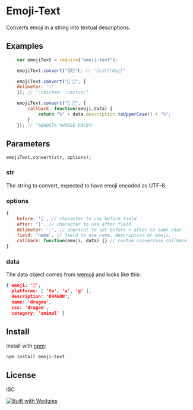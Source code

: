 # Emoji-Text

Converts emoji in a string into textual descriptions.

## Examples

```javascript
	var emojiText = require("emoji-text");

	emojiText.convert("🐱🐶"); // "[cat][dog]"

	emojiText.convert("🐔 🌵", {
  	delimeter: ':'
	}); // ":chicken: :cactus:"

	emojiText.convert("👻 🐴", {
		callback: function(emoji,data) {
			return "%" + data.description.toUpperCase() + "%";
		}
	}); // "%GHOST% %HORSE FACE%"
```

## Parameters

```
emojiText.convert(str, options);
```

### str

The string to convert, expected to have emoji encoded as UTF-8.

### options

```javascript
{
	before: '[', // character to use before field
	after: ']', // character to use after field
	delimeter: ':', // shortcut to set before + after to same char
	field: 'name', // field to use name, description or emoji,
	callback: function(emoji, data) {} // custom conversion callback
}
```

### data

The data object comes from [wemoji](https://www.npmjs.com/package/wemoji) and looks like this:

```json
{ emoji: '🐉',
  platforms: [ 'tw', 'a', 'g' ],
  description: 'DRAGON',
  name: 'dragon',
  css: 'dragon',
  category: 'animal' }
```


## Install

Install with [npm](https://www.npmjs.org/):

```
npm install emoji-text
```

## License

ISC

[![Built with Wedgies](https://d3v9r9uda02hel.cloudfront.net/production/1.55.17/img/built-with-wedgies.png)](http://wedgies.com)
